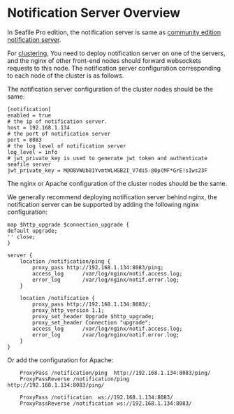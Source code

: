 # Notification Server Overview

In Seafile Pro edition, the notification server is same as [community edition notification server](../deploy/notification-server.md).

For [clustering](./deploy_in_a_cluster.md), You need to deploy notification server on one of the servers, and the nginx of other front-end nodes should forward websockets requests to this node. The notification server configuration corresponding to each node of the cluster is as follows.

The notification server configuration of the cluster nodes should be the same:

```
[notification]
enabled = true
# the ip of notification server.
host = 192.168.1.134
# the port of notification server
port = 8083
# the log level of notification server
log_level = info
# jwt_private_key is used to generate jwt token and authenticate seafile server
jwt_private_key = M@O8VWUb81YvmtWLHGB2I_V7di5-@0p(MF*GrE!sIws23F
```

The nginx or Apache configuration of the cluster nodes should be the same.

We generally recommend deploying notification server behind nginx, the notification server can be supported by adding the following nginx configuration:

```
map $http_upgrade $connection_upgrade {
default upgrade;
'' close;
}

server {
    location /notification/ping {
        proxy_pass http://192.168.1.134:8083/ping;
        access_log      /var/log/nginx/notif.access.log;
        error_log       /var/log/nginx/notif.error.log;
    }

    location /notification {
        proxy_pass http://192.168.1.134:8083/;
        proxy_http_version 1.1;
        proxy_set_header Upgrade $http_upgrade;
        proxy_set_header Connection "upgrade";
        access_log      /var/log/nginx/notif.access.log;
        error_log       /var/log/nginx/notif.error.log;
    }
}

```

Or add the configuration for Apache:

```
    ProxyPass /notification/ping  http://192.168.1.134:8083/ping/
    ProxyPassReverse /notification/ping  http://192.168.1.134:8083/ping/

    ProxyPass /notification  ws://192.168.1.134:8083/
    ProxyPassReverse /notification ws://192.168.1.134:8083/
```

